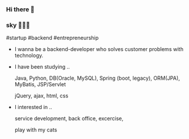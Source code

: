 ### Hi there 👋

### sky 👩🏻‍💻 



#startup  #backend   #entrepreneurship



- I wanna be a backend-developer who solves customer problems with technology.



- I have been studying ..
  
  
  Java, Python, DB(Oracle, MySQL), Spring (boot, legacy), ORM(JPA), MyBatis, JSP/Servlet
  
  
  
  jQuery, ajax, html, css

- I interested in ..
  
  
  service development, back office, excercise,
  
  
  
  play with my cats


<!--
**Jeong-sky-1003/Jeong-sky-1003** is a ✨ _special_ ✨ repository because its `README.md` (this file) appears on your GitHub profile.

